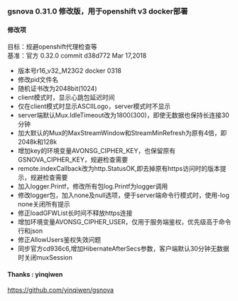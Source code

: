 

### gsnova 0.31.0 修改版，用于openshift v3 docker部署  


#### 修改项  

目标：规避openshift代理检查等  
基准：官方 0.32.0 commit d38d772 Mar 17,2018  
- 版本号r16_v32_M23G2 docker 0318  
- 修改pid文件名  
- 随机证书改为2048bit(1024)  
- client模式时，显示心跳包延迟时间  
- 仅在client模式时显示ASCIILogo，server模式时不显示  
- server端默认Mux.IdleTimeout改为1800(300)，即使无数据也保持长连接30分钟  
- 加大默认的Mux的MaxStreamWindow和StreamMinRefresh为原有4倍，即2048k和128k  
- 增加key的环境变量AVONSG_CIPHER_KEY，也保留原有GSNOVA_CIPHER_KEY，规避检查需要  
- remote.indexCallback改为http.StatusOK,即去掉原有https访问时的版本提示，规避检查需要  
- 加入logger.Printf，修改所有包log.Printf为logger调用  
- 修改logger包，加入none及null选项，便于server端命令行模式时，使用-log none关闭所有提示  
- 修正loadGFWList长时间不释放https连接  
- 增加环境变量AVONSG_CIPHER_USER，仅用于服务端鉴权，优先级高于命令行和json  
- 修正AllowUsers鉴权失效问题
- 同步官方cd936c6,增加HibernateAfterSecs参数，客户端默认30分钟无数据时关闭muxSession    


#### Thanks : yinqiwen  
<https://github.com/yinqiwen/gsnova>  
  
  
  


